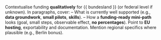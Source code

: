 Contextualise funding **qualitatively** for {{ bundesland }} (or federal level if unknown).
In paragraphs, cover:
– What is currently well supported (e.g., **data groundwork**, **small pilots**, **skills**).
– How a **funding‑ready mini‑path** looks (goal, small steps, observable effect, **no percentages**).
Point to **EU hosting**, exportability and documentation. Mention regional specifics where plausible (e.g., Berlin bonus).
